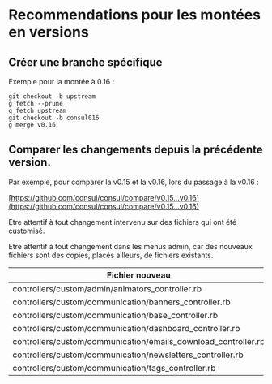 # Recommendations pour les montées en versions 

## Créer une branche spécifique

Exemple pour la montée à 0.16 : 

```
git checkout -b upstream
g fetch --prune
g fetch upstream
git checkout -b consul016
g merge v0.16
```

## Comparer les changements depuis la précédente version.

Par exemple, pour comparer la v0.15 et la v0.16, lors du passage à la v0.16 : 

[https://github.com/consul/consul/compare/v0.15...v0.16](https://github.com/consul/consul/compare/v0.15...v0.16)

Etre attentif à tout changement intervenu sur des fichiers qui ont été customisé.

Etre attentif à tout changement dans les menus admin, car des nouveaux fichiers sont des copies, placés ailleurs, de fichiers existants.


| Fichier nouveau                                                 | Fichier source d'inspiration                    |
| ----------------------------------------------------------------|-------------------------------------------------|
| controllers/custom/admin/animators_controller.rb                | controllers/admin/administrators_controller.rb  |
| controllers/custom/communication/banners_controller.rb          | controllers/admin/banners_controller.rb         |
| controllers/custom/communication/base_controller.rb             | controllers/moderation/base_controller.rb       |
| controllers/custom/communication/dashboard_controller.rb        | controllers/moderation/dashboard_controller.rb  |
| controllers/custom/communication/emails_download_controller.rb  | controllers/admin/emails_download_controller.rb |
| controllers/custom/communication/newsletters_controller.rb      | controllers/admin/newsletters_controller.rb     |
| controllers/custom/communication/tags_controller.rb             | controllers/admin/tags_controller.rb            |


